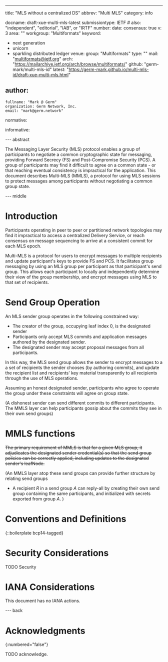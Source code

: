 ---
title: "MLS without a centralized DS"
abbrev: "Multi MLS"
category: info

docname: draft-xue-multi-mls-latest
submissiontype: IETF  # also: "independent", "editorial", "IAB", or "IRTF"
number:
date:
consensus: true
v: 3
area: ""
workgroup: "Multiformats"
keyword:
 - next generation
 - unicorn
 - sparkling distributed ledger
venue:
  group: "Multiformats"
  type: ""
  mail: "multiformats@ietf.org"
  arch: "https://mailarchive.ietf.org/arch/browse/multiformats/"
  github: "germ-mark/multi-mls-id"
  latest: "https://germ-mark.github.io/multi-mls-id/draft-xue-multi-mls.html"

author:
 -
    fullname: "Mark @ Germ"
    organization: Germ Network, Inc.
    email: "mark@germ.network"

normative:

informative:


--- abstract

The Messaging Layer Security (MLS) protocol enables a group of participants to
negotiate a common cryptographic state for messaging, providing Forward 
Secrecy (FS) and Post-Compromise Security (PCS). A group of participants may
find it difficult to agree on a common state - or that reaching eventual consistency
is impractical for the application. This document describes
Multi-MLS (MMLS), a protocol for using MLS sessions to protect messages
among participants without negotiating a common group state.

--- middle

# Introduction

Participants operating in peer to peer or partitioned network topologies
may find it impractical to access a centralized Delivery Service, or reach
consensus on message sequencing to arrive at a consistent commit for each
MLS epoch.

Multi-MLS is a protocol for users to encrypt messages to multiple recipients
and update participant's keys to provide FS and PCS. It facilitates group
messaging by using an MLS group per participant as that participant's send
group. This allows each participant to locally and independently determine
their view of the group membership, and encrypt messages using MLS to that
set of recipients.

# Send Group Operation

An MLS sender group operates in the following constrained way:
  * The creator of the group, occupying leaf index 0, is the designated sender
  * Participants only accept MLS commits and application messages authored by the designated sender.
  * The designated sender may accept proposal messages from all
  participants.

In this way, the MLS send group allows the sender to encrypt messages to a
a set of recipients the sender chooses (by authoring commits), and update the 
recipient list and recipients' key material transparently to all recipients
through the use of MLS operations.

Assuming an honest designated sender, participants who agree to operate the group
under these constraints will agree on group state. 

(A dishonest sender can send different commits to different participants.
The MMLS layer can help participants gossip about the commits they see in their
own send groups)

# MMLS functions

~~The primary requirement of MMLS is that for a given MLS group, it adjudicates
the designated sender credential(s) so that the send group policies can be
correctly applied, including updates to the designated sender's leafNode.~~

(An MMLS layer atop these send groups can provide further structure by relating
send groups 
* A recipient _R_ in a send group _A_ can reply-all by creating their own send group
containing the same participants, and initialized with secrets exported from group _A_.
)

# Conventions and Definitions

{::boilerplate bcp14-tagged}


# Security Considerations

TODO Security


# IANA Considerations

This document has no IANA actions.


--- back

# Acknowledgments
{:numbered="false"}

TODO acknowledge.